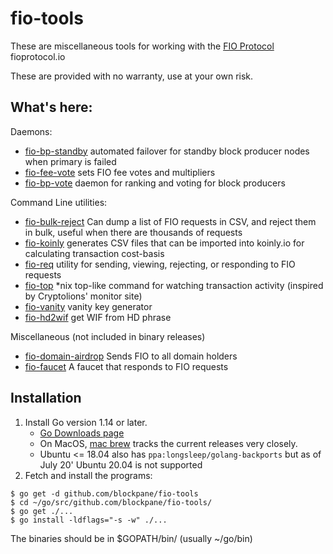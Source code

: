 # fio-tools

These are miscellaneous tools for working with the [FIO Protocol](https://github.com/fioprotocol/) fioprotocol.io

These are provided with no warranty, use at your own risk.

## What's here:

Daemons:

 * [fio-bp-standby](fio-bp-standby/) automated failover for standby block producer nodes when primary is failed
 * [fio-fee-vote](fio-fee-vote/) sets FIO fee votes and multipliers
 * [fio-bp-vote](fio-bp-vote/) daemon for ranking and voting for block producers

Command Line utilities:

 * [fio-bulk-reject](fio-bulk-reject/) Can dump a list of FIO requests in CSV, and reject them in bulk, useful when there are thousands of requests
 * [fio-koinly](fio-koinly/) generates CSV files that can be imported into koinly.io for calculating transaction cost-basis
 * [fio-req](fio-req/) utility for sending, viewing, rejecting, or responding to FIO requests
 * [fio-top](fio-top/) *nix top-like command for watching transaction activity (inspired by Cryptolions' monitor site)
 * [fio-vanity](fio-vanity/) vanity key generator
 * [fio-hd2wif](fio-hd2wif/) get WIF from HD phrase

Miscellaneous (not included in binary releases)

 * [fio-domain-airdrop](misc/fio-domain-airdrop/) Sends FIO to all domain holders
 * [fio-faucet](misc/fio-faucet/) A faucet that responds to FIO requests

## Installation

1. Install Go version 1.14 or later.
   - [Go Downloads page](https://golang.org/dl/)
   - On MacOS, [mac brew](https://brew.sh/) tracks the current releases very closely.
   - Ubuntu <= 18.04 also has `ppa:longsleep/golang-backports` but as of July 20' Ubuntu 20.04 is not supported
1. Fetch and install the programs:

```
$ go get -d github.com/blockpane/fio-tools
$ cd ~/go/src/github.com/blockpane/fio-tools/
$ go get ./...
$ go install -ldflags="-s -w" ./...
```

The binaries should be in $GOPATH/bin/ (usually ~/go/bin)

